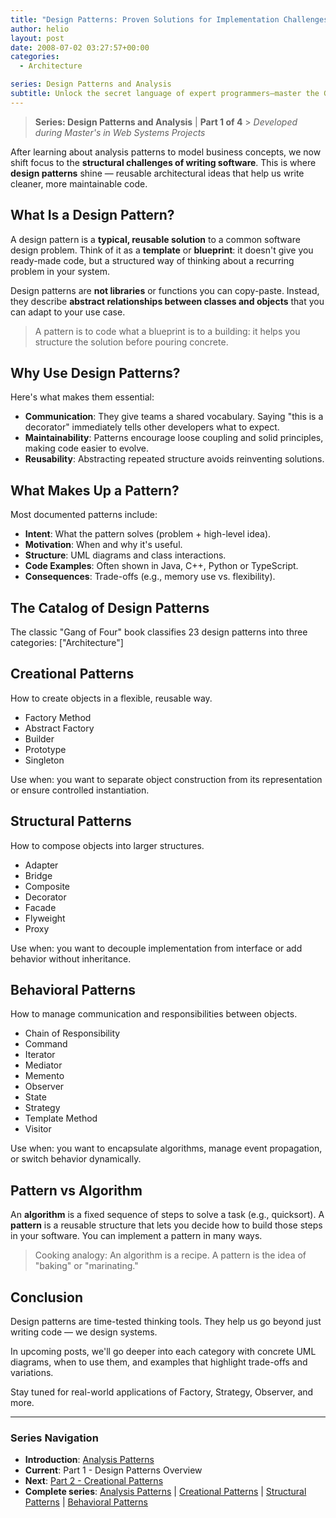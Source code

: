 ```yaml
---
title: "Design Patterns: Proven Solutions for Implementation Challenges"
author: helio
layout: post
date: 2008-07-02 03:27:57+00:00
categories:
  - Architecture

series: Design Patterns and Analysis
subtitle: Unlock the secret language of expert programmers—master the Gang of Four design patterns that transform chaotic code into elegant, maintainable systems through proven object-oriented solutions
---
```


> **Series: Design Patterns and Analysis** | **Part 1 of 4** > _Developed during Master's in Web Systems Projects_

After learning about analysis patterns to model business concepts, we now shift focus to the **structural challenges of writing software**. This is where **design patterns** shine — reusable architectural ideas that help us write cleaner, more maintainable code.

## What Is a Design Pattern?

A design pattern is a **typical, reusable solution** to a common software design problem. Think of it as a **template** or **blueprint**: it doesn't give you ready-made code, but a structured way of thinking about a recurring problem in your system.

Design patterns are **not libraries** or functions you can copy-paste. Instead, they describe **abstract relationships between classes and objects** that you can adapt to your use case.

> A pattern is to code what a blueprint is to a building: it helps you structure the solution before pouring concrete.

## Why Use Design Patterns?

Here's what makes them essential:

- **Communication**: They give teams a shared vocabulary. Saying "this is a decorator" immediately tells other developers what to expect.
- **Maintainability**: Patterns encourage loose coupling and solid principles, making code easier to evolve.
- **Reusability**: Abstracting repeated structure avoids reinventing solutions.

## What Makes Up a Pattern?

Most documented patterns include:

- **Intent**: What the pattern solves (problem + high-level idea).
- **Motivation**: When and why it's useful.
- **Structure**: UML diagrams and class interactions.
- **Code Examples**: Often shown in Java, C++, Python or TypeScript.
- **Consequences**: Trade-offs (e.g., memory use vs. flexibility).

## The Catalog of Design Patterns

The classic "Gang of Four" book classifies 23 design patterns into three categories: ["Architecture"]

## Creational Patterns

How to create objects in a flexible, reusable way.

- Factory Method
- Abstract Factory
- Builder
- Prototype
- Singleton

Use when: you want to separate object construction from its representation or ensure controlled instantiation.

## Structural Patterns

How to compose objects into larger structures.

- Adapter
- Bridge
- Composite
- Decorator
- Facade
- Flyweight
- Proxy

Use when: you want to decouple implementation from interface or add behavior without inheritance.

## Behavioral Patterns

How to manage communication and responsibilities between objects.

- Chain of Responsibility
- Command
- Iterator
- Mediator
- Memento
- Observer
- State
- Strategy
- Template Method
- Visitor

Use when: you want to encapsulate algorithms, manage event propagation, or switch behavior dynamically.

## Pattern vs Algorithm

An **algorithm** is a fixed sequence of steps to solve a task (e.g., quicksort).
A **pattern** is a reusable structure that lets you decide how to build those steps in your software. You can implement a pattern in many ways.

> Cooking analogy: An algorithm is a recipe. A pattern is the idea of "baking" or "marinating."

## Conclusion

Design patterns are time-tested thinking tools. They help us go beyond just writing code — we design systems.

In upcoming posts, we'll go deeper into each category with concrete UML diagrams, when to use them, and examples that highlight trade-offs and variations.

Stay tuned for real-world applications of Factory, Strategy, Observer, and more.

---

### **Series Navigation**

- **Introduction**: [Analysis Patterns](../2008-07-01-padroes-de-analise/)
- **Current**: Part 1 - Design Patterns Overview
- **Next**: [Part 2 - Creational Patterns](../2008-07-04-padroes-de-criacao/)
- **Complete series**: [Analysis Patterns](../2008-07-01-padroes-de-analise/) | [Creational Patterns](../2008-07-04-padroes-de-criacao/) | [Structural Patterns](../2008-07-06-padroes-estruturais/) | [Behavioral Patterns](../2008-07-08-padroes-comportamentais/)
